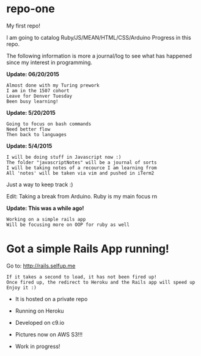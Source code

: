 # repo-one
My first repo!

I am going to catalog Ruby/JS/MEAN/HTML/CSS/Arduino Progress in this repo.

The following information is more a journal/log to see what has happened since my interest in programming.

**Update: 06/20/2015**

	Almost done with my Turing prework
	I am in the 1507 cohort
	Leave for Denver Tuesday
	Been busy learning!

**Update: 5/20/2015**

	Going to focus on bash commands
	Need better flow 
	Then back to languages

**Update: 5/4/2015**

    I will be doing stuff in Javascript now :)
    The folder "javascriptNotes" will be a journal of sorts
    I will be taking notes of a recource I am learning from
    All 'notes' will be taken via vim and pushed in iTerm2

Just a way to keep track :)

Edit: Taking a break from Arduino. Ruby is my main focus rn

**Update: This was a while ago!**

    Working on a simple rails app
    Will be focusing more on OOP for ruby as well

# Got a simple Rails App running!

Go to: http://rails.selfup.me

    If it takes a second to load, it has not been fired up!
    Once fired up, the redirect to Heroku and the Rails app will speed up
    Enjoy it :)

* It is hosted on a private repo

* Running on Heroku

* Developed on c9.io

* Pictures now on AWS S3!!!

* Work in progress!







